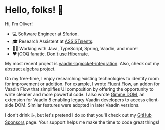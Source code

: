 # Hello, folks! 👋

Hi, I'm Oliver!

* 💻 Software Engineer at [Sferion](https://sferion.com/).
* 🎓 Research Assistent at [ASSISTments](https://new.assistments.org/).
* 🧑‍💻️ Working with Java, TypeScript, Spring, Vaadin, and more!
* ❤️ [jOOQ](https://www.jooq.org/) fanatic. [Don't use Hibernate](https://www.toptal.com/java/how-hibernate-ruined-my-career).

My most recent project is [vaadin-logrocket-integration](https://github.com/oliveryasuna/vaadin-logrocket-integration).
Also, check out my [abstract algebra project](https://github.com/oliveryasuna/math).

On my free-time, I enjoy researching existing technologies to identify room for improvement or addition.
For example, I wrote [Fluent Flow](https://github.com/oliveryasuna/fluent-flow-2), an addon for Vaadin Flow that simplifies UI composition by offering the opportunity to write cleaner and more powerful code.
I also wrote [Gimme DOM](https://github.com/oliveryasuna/gimme-dom), an extension for Vaadin 8 enabling legacy Vaadin developers to access client-side DOM.
Similar features were adopted in later Vaadin versions.

I don't drink ☕, but let's pretend I do so that you'll check out my [GitHub Sponsors](https://github.com/sponsors/oliveryasuna) page.
Your support helps me make the time to code great things!

